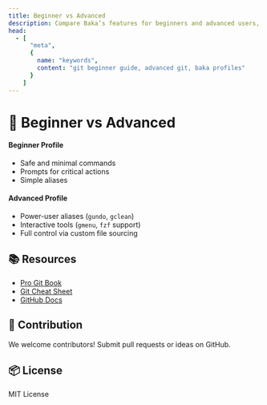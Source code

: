 ```yaml
---
title: Beginner vs Advanced
description: Compare Baka’s features for beginners and advanced users, and choose the best setup for you.
head:
  - [
      "meta",
      {
        name: "keywords",
        content: "git beginner guide, advanced git, baka profiles"
      }
    ]
---
```


# 🌱 Beginner vs Advanced

#### Beginner Profile

- Safe and minimal commands
- Prompts for critical actions
- Simple aliases

#### Advanced Profile

- Power-user aliases (`gundo`, `gclean`)
- Interactive tools (`gmenu`, `fzf` support)
- Full control via custom file sourcing

## 📚 Resources

- [Pro Git Book](https://git-scm.com/book/en/v2)
- [Git Cheat Sheet](https://education.github.com/git-cheat-sheet-education.pdf)
- [GitHub Docs](https://docs.github.com/en/get-started/using-git)

## 🔧 Contribution

We welcome contributors! Submit pull requests or ideas on GitHub.

## 📦 License

MIT License
